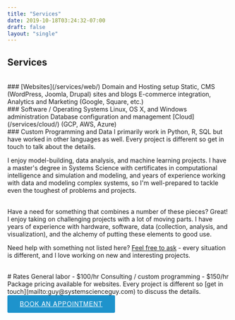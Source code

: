 ```yaml
---
title: "Services"
date: 2019-10-18T03:24:32-07:00
draft: false
layout: "single"
---
```


## Services

<br>
### [Websites](/services/web/)
Domain and Hosting setup  
Static, CMS (WordPress, Joomla, Drupal) sites and blogs  
E-commerce integration, Analytics and Marketing (Google, Square, etc.)

<!---### [Hardware](/services/hardware/)
Hard Drive and memory replacements and upgrades  
Tune-ups and maintenance  
Office computers, gaming rigs, custom workstations and servers--->

<br>
### Software / Operating Systems
Linux, OS X, and Windows administration  
Database configuration and management  
[Cloud](/services/cloud/) (GCP, AWS, Azure)

<!--### Networks and Media
Wired and WiFi setup and configuration  
Security assessments  
Install and config for <a target = "new" href = "http://www.plex.tv">Plex</a>,
<a target = "new" href = "http://www.sonos.com">Sonos</a> and other platforms--->

<br>
### Custom Programming and Data
I primarily work in Python, R, SQL but have worked in other languages as well. Every project is different so get in touch to talk about the details.

I enjoy model-building, data analysis, and machine learning projects. I have a master's degree in Systems Science with certificates in computational intelligence and simulation and modeling, and years of experience working with data and modeling complex systems, so I'm well-prepared to tackle even the toughest of problems and projects.
<!---See my [systems and data science website](https://guydcutting.com) and [GitHub page](https://github.com/gdcutting) for more details.--->

<br>
Have a need for something that combines a number of these pieces? Great! I enjoy taking on challenging projects with a lot of moving parts. I have years of experience with hardware, software, data (collection, analysis, and visualization), and the alchemy of putting these elements to good use.

Need help with something not listed here? [Feel free to ask](mailto:guy@systemscienceguy.com) - every situation is different, and I love working on new and interesting projects.

<br>
# Rates
General labor - $100/hr  
Consulting / custom programming - $150/hr  
Package pricing available for websites. Every project is different so [get in touch](mailto:guy@systemscienceguy.com) to discuss the details.

<!-- Start Square Appointments Embed code --> <a target="new" style=" background-color: #1E93CC; color: white; height: 40px; text-transform: uppercase; font-family: 'Square Market', 'helvetica neue', helvetica, arial, sans-serif; letter-spacing: 1px; line-height: 38px; padding: 0 28px; border-radius: 3px; font-weight: 500; font-size: 14px; cursor: pointer; display: inline-block; " href="https://square.site/book/33JP56EQKSTFG/the-pdx-tech-guy">Book an Appointment</a> <!-- End Square Appointments Embed code -->
